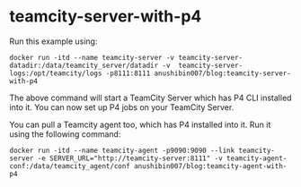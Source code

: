 # teamcity-server-with-p4
Run this example using:
```
docker run -itd --name teamcity-server -v teamcity-server-datadir:/data/teamcity_server/datadir -v  teamcity-server-logs:/opt/teamcity/logs -p8111:8111 anushibin007/blog:teamcity-server-with-p4
```
The above command will start a TeamCity Server which has P4 CLI installed into it. You can now set up P4 jobs on your TeamCity Server.

You can pull a Teamcity agent too, which has P4 installed into it. Run it using the following command:
```
docker run -itd --name teamcity-agent -p9090:9090 --link teamcity-server -e SERVER_URL="http://teamcity-server:8111" -v teamcity-agent-conf:/data/teamcity_agent/conf anushibin007/blog:teamcity-agent-with-p4
```
